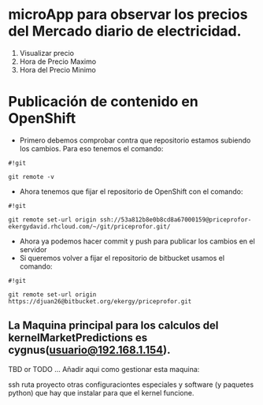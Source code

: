 # microApp para observar los precios del Mercado diario de electricidad.

1. Visualizar precio
2. Hora de Precio Maximo
3. Hora del Precio Minimo



# Publicación de contenido en OpenShift
* Primero debemos comprobar contra que repositorio estamos subiendo los cambios. Para eso tenemos el comando:  
```
#!git

git remote -v
```
* Ahora tenemos que fijar el repositorio de OpenShift con el comando:
```
#!git

git remote set-url origin ssh://53a812b8e0b8cd8a67000159@priceprofor-ekergydavid.rhcloud.com/~/git/priceprofor.git/
```
* Ahora ya podemos hacer commit y push para publicar los cambios en el servidor
* Si queremos volver a fijar el repositorio de bitbucket usamos el comando:
```
#!git

git remote set-url origin https://djuan26@bitbucket.org/ekergy/priceprofor.git
```


## La Maquina principal para los calculos del kernelMarketPredictions es cygnus(usuario@192.168.1.154).

TBD or TODO ... Añadir aqui como gestionar esta maquina:

ssh 
ruta proyecto
otras configuraciontes especiales
y software (y paquetes python) que hay que instalar para que el kernel funcione.